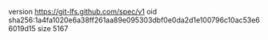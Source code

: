 version https://git-lfs.github.com/spec/v1
oid sha256:1a4fa1020e6a38ff261aa89e095303dbf0e0da2d1e100796c10ac53e66019d15
size 5167
